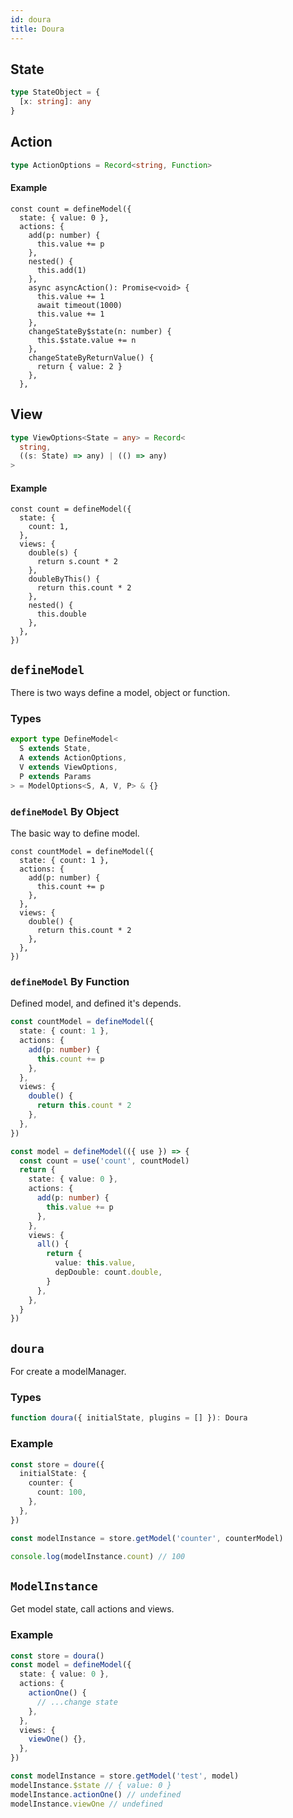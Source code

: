 ```yaml
---
id: doura
title: Doura
---
```


## State

```ts
type StateObject = {
  [x: string]: any
}
```

## Action

```ts
type ActionOptions = Record<string, Function>
```

#### Example

```tsx
const count = defineModel({
  state: { value: 0 },
  actions: {
    add(p: number) {
      this.value += p
    },
    nested() {
      this.add(1)
    },
    async asyncAction(): Promise<void> {
      this.value += 1
      await timeout(1000)
      this.value += 1
    },
    changeStateBy$state(n: number) {
      this.$state.value += n
    },
    changeStateByReturnValue() {
      return { value: 2 }
    },
  },
```

## View

```ts
type ViewOptions<State = any> = Record<
  string,
  ((s: State) => any) | (() => any)
>
```

#### Example

```tsx
const count = defineModel({
  state: {
    count: 1,
  },
  views: {
    double(s) {
      return s.count * 2
    },
    doubleByThis() {
      return this.count * 2
    },
    nested() {
      this.double
    },
  },
})
```

## `defineModel`

There is two ways define a model, object or function.

### Types

```ts
export type DefineModel<
  S extends State,
  A extends ActionOptions,
  V extends ViewOptions,
  P extends Params
> = ModelOptions<S, A, V, P> & {}
```

### `defineModel` By Object

The basic way to define model.

```tsx
const countModel = defineModel({
  state: { count: 1 },
  actions: {
    add(p: number) {
      this.count += p
    },
  },
  views: {
    double() {
      return this.count * 2
    },
  },
})
```

### `defineModel` By Function

Defined model, and defined it's depends.

```ts
const countModel = defineModel({
  state: { count: 1 },
  actions: {
    add(p: number) {
      this.count += p
    },
  },
  views: {
    double() {
      return this.count * 2
    },
  },
})

const model = defineModel(({ use }) => {
  const count = use('count', countModel)
  return {
    state: { value: 0 },
    actions: {
      add(p: number) {
        this.value += p
      },
    },
    views: {
      all() {
        return {
          value: this.value,
          depDouble: count.double,
        }
      },
    },
  }
})
```

## `doura`

For create a modelManager.

### Types

```ts
function doura({ initialState, plugins = [] }): Doura
```

### Example

```ts
const store = doure({
  initialState: {
    counter: {
      count: 100,
    },
  },
})

const modelInstance = store.getModel('counter', counterModel)

console.log(modelInstance.count) // 100
```

## `ModelInstance`

Get model state, call actions and views.

### Example

```ts
const store = doura()
const model = defineModel({
  state: { value: 0 },
  actions: {
    actionOne() {
      // ...change state
    },
  },
  views: {
    viewOne() {},
  },
})

const modelInstance = store.getModel('test', model)
modelInstance.$state // { value: 0 }
modelInstance.actionOne() // undefined
modelInstance.viewOne // undefined
```
